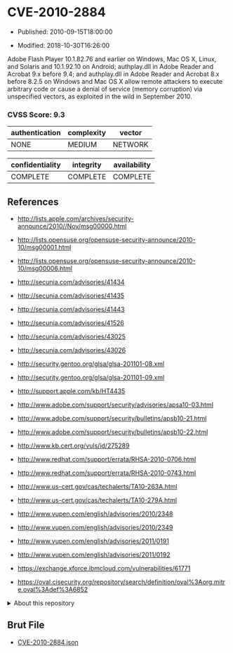 # CVE-2010-2884

- Published: 2010-09-15T18:00:00

- Modified: 2018-10-30T16:26:00

Adobe Flash Player 10.1.82.76 and earlier on Windows, Mac OS X, Linux, and Solaris and 10.1.92.10 on Android; authplay.dll in Adobe Reader and Acrobat 9.x before 9.4; and authplay.dll in Adobe Reader and Acrobat 8.x before 8.2.5 on Windows and Mac OS X allow remote attackers to execute arbitrary code or cause a denial of service (memory corruption) via unspecified vectors, as exploited in the wild in September 2010.

### CVSS Score: **9.3**

| authentication | complexity | vector |
| --- | --- | --- |
| NONE | MEDIUM | NETWORK |

| confidentiality | integrity | availability |
| --- | --- | --- |
| COMPLETE | COMPLETE | COMPLETE |

## References

* http://lists.apple.com/archives/security-announce/2010//Nov/msg00000.html

* http://lists.opensuse.org/opensuse-security-announce/2010-10/msg00001.html

* http://lists.opensuse.org/opensuse-security-announce/2010-10/msg00006.html

* http://secunia.com/advisories/41434

* http://secunia.com/advisories/41435

* http://secunia.com/advisories/41443

* http://secunia.com/advisories/41526

* http://secunia.com/advisories/43025

* http://secunia.com/advisories/43026

* http://security.gentoo.org/glsa/glsa-201101-08.xml

* http://security.gentoo.org/glsa/glsa-201101-09.xml

* http://support.apple.com/kb/HT4435

* http://www.adobe.com/support/security/advisories/apsa10-03.html

* http://www.adobe.com/support/security/bulletins/apsb10-21.html

* http://www.adobe.com/support/security/bulletins/apsb10-22.html

* http://www.kb.cert.org/vuls/id/275289

* http://www.redhat.com/support/errata/RHSA-2010-0706.html

* http://www.redhat.com/support/errata/RHSA-2010-0743.html

* http://www.us-cert.gov/cas/techalerts/TA10-263A.html

* http://www.us-cert.gov/cas/techalerts/TA10-279A.html

* http://www.vupen.com/english/advisories/2010/2348

* http://www.vupen.com/english/advisories/2010/2349

* http://www.vupen.com/english/advisories/2011/0191

* http://www.vupen.com/english/advisories/2011/0192

* https://exchange.xforce.ibmcloud.com/vulnerabilities/61771

* https://oval.cisecurity.org/repository/search/definition/oval%3Aorg.mitre.oval%3Adef%3A6852

<details>
<summary>About this repository</summary> 

  This repository is part of the project [Live Hack CVE](https://github.com/Live-Hack-CVE). Main website can be found [www.live-hack.org](https://www.live-hack.org) 
  
  Made by [Sn0wAlice](https://github.com/Sn0wAlice) for the people that care about security and need to have a feed of the latest CVEs. Hope you enjoy it, don't forget to star the repo and follow me on [Twitter](https://twitter.com/Sn0wAlice) and [Github](https://github.com/Sn0wAlice). And that is my [personnal website](https://www.alice-snow.me/)

  - [Home Page](https://github.com/Live-Hack-CVE)
  - [Framework](https://github.com/Live-Hack-CVE/cve-framework)
  - [CVE database](https://github.com/Live-Hack-CVE/full_database)
  - [Changelog](https://github.com/Live-Hack-CVE/Changelog)
</details>

## Brut File

* [CVE-2010-2884.json](https://raw.githubusercontent.com/Live-Hack-CVE/full_database/main/cves/2010/CVE-2010-2884.json)

